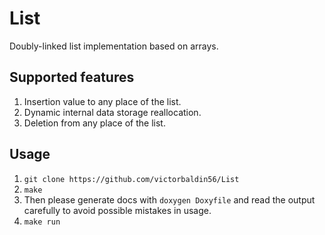 # List
Doubly-linked list implementation based on arrays.

## Supported features
1. Insertion value to any place of the list.
2. Dynamic internal data storage reallocation.
3. Deletion from any place of the list.

## Usage
1. `git clone https://github.com/victorbaldin56/List`
2. `make`
3. Then please generate docs with `doxygen Doxyfile` and read the output
carefully to avoid possible mistakes in usage.
4. `make run`
